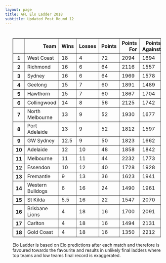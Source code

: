```yaml
---
layout: page
title: AFL Elo Ladder 2018
subtitle: Updated Post Round 12
---
```

<ul class="ladder">
<div class="blurb">
  <h1></h1>
  <p>
      <table border="1" class="dataframe">   <thead>     <tr style="text-align: right;">       <th></th>       <th>Team</th>       <th>Wins</th>       <th>Losses</th>       <th>Points</th>       <th>Points For</th>       <th>Points Against</th>       <th>Percentage</th>     </tr>   </thead>   <tbody>     <tr>       <th>1</th>       <td>West Coast</td>       <td>18</td>       <td>4</td>       <td>72</td>       <td>2094</td>       <td>1694</td>       <td>123.613</td>     </tr>     <tr>       <th>2</th>       <td>Richmond</td>       <td>16</td>       <td>6</td>       <td>64</td>       <td>2116</td>       <td>1557</td>       <td>135.902</td>     </tr>     <tr>       <th>3</th>       <td>Sydney</td>       <td>16</td>       <td>6</td>       <td>64</td>       <td>1969</td>       <td>1578</td>       <td>124.778</td>     </tr>     <tr>       <th>4</th>       <td>Geelong</td>       <td>15</td>       <td>7</td>       <td>60</td>       <td>1891</td>       <td>1489</td>       <td>126.998</td>     </tr>     <tr>       <th>5</th>       <td>Hawthorn</td>       <td>15</td>       <td>7</td>       <td>60</td>       <td>1867</td>       <td>1704</td>       <td>109.566</td>     </tr>     <tr>       <th>6</th>       <td>Collingwood</td>       <td>14</td>       <td>8</td>       <td>56</td>       <td>2125</td>       <td>1742</td>       <td>121.986</td>     </tr>     <tr>       <th>7</th>       <td>North Melbourne</td>       <td>13</td>       <td>9</td>       <td>52</td>       <td>1930</td>       <td>1677</td>       <td>115.086</td>     </tr>     <tr>       <th>8</th>       <td>Port Adelaide</td>       <td>13</td>       <td>9</td>       <td>52</td>       <td>1812</td>       <td>1597</td>       <td>113.463</td>     </tr>     <tr>       <th>9</th>       <td>GW Sydney</td>       <td>12.5</td>       <td>9</td>       <td>50</td>       <td>1823</td>       <td>1662</td>       <td>109.687</td>     </tr>     <tr>       <th>10</th>       <td>Adelaide</td>       <td>12</td>       <td>10</td>       <td>48</td>       <td>1858</td>       <td>1842</td>       <td>100.869</td>     </tr>     <tr>       <th>11</th>       <td>Melbourne</td>       <td>11</td>       <td>11</td>       <td>44</td>       <td>2232</td>       <td>1773</td>       <td>125.888</td>     </tr>     <tr>       <th>12</th>       <td>Essendon</td>       <td>10</td>       <td>12</td>       <td>40</td>       <td>1728</td>       <td>1928</td>       <td>89.6266</td>     </tr>     <tr>       <th>13</th>       <td>Fremantle</td>       <td>9</td>       <td>13</td>       <td>36</td>       <td>1623</td>       <td>1941</td>       <td>83.6167</td>     </tr>     <tr>       <th>14</th>       <td>Western Bulldogs</td>       <td>6</td>       <td>16</td>       <td>24</td>       <td>1490</td>       <td>1961</td>       <td>75.9816</td>     </tr>     <tr>       <th>15</th>       <td>St Kilda</td>       <td>5.5</td>       <td>16</td>       <td>22</td>       <td>1547</td>       <td>2070</td>       <td>74.7343</td>     </tr>     <tr>       <th>16</th>       <td>Brisbane Lions</td>       <td>4</td>       <td>18</td>       <td>16</td>       <td>1700</td>       <td>2091</td>       <td>81.3008</td>     </tr>     <tr>       <th>17</th>       <td>Carlton</td>       <td>4</td>       <td>18</td>       <td>16</td>       <td>1494</td>       <td>2131</td>       <td>70.1079</td>     </tr>     <tr>       <th>18</th>       <td>Gold Coast</td>       <td>4</td>       <td>18</td>       <td>16</td>       <td>1350</td>       <td>2212</td>       <td>61.0307</td>     </tr>   </tbody> </table>
</p>
<p> Elo Ladder is based on Elo predictions after each match and therefore is favoured towards the favourite and results in unlikely final ladders where top teams and low teams final record is exaggerated.
</p>
</div><!-- /.blurb -->	
</ul>
